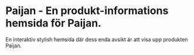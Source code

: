 # Paijan - En produkt-informations hemsida för Paijan.

En interaktiv stylish hemsida där dess enda avsikt är att visa upp produkten Paijan.

